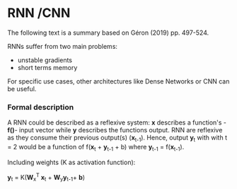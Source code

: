 # RNN /CNN

The following text is a summary based on Géron (2019) pp. 497-524.

RNNs suffer from two main problems:
+ unstable gradients
+ short terms memory

For specific use cases, other architectures like Dense Networks or CNN can be useful.

### Formal description
A RNN could be described as a reflexive system:
**x** describes a function's -**f()**- input vector while **y** describes the functions output. RNN are reflexive as they consume their previous output(s) (**x**<sub>t-1</sub>). Hence, output **y**<sub>t</sub> with with t = 2 would be a function of f(**x**<sub>t</sub> + **y**<sub>t-1</sub> + b) where **y**<sub>t-1</sub> = f(**x**<sub>t-1</sub>).

Including weights (K as activation function):

**y**<sub>t</sub> = K(**W**<sub>x</sub><sup>T </sup>**x**<sub>t</sub> +
  **W**<sub>y</sub>**y**<sub>t-1</sub>+ **b**)
